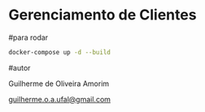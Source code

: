 # Gerenciamento de Clientes

#para rodar
```bash
docker-compose up -d --build
```
#autor

Guilherme de Oliveira Amorim

guilherme.o.a.ufal@gmail.com